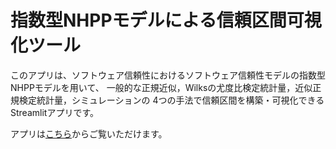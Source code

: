 # 指数型NHPPモデルによる信頼区間可視化ツール

このアプリは、ソフトウェア信頼性におけるソフトウェア信頼性モデルの指数型NHPPモデルを用いて、
一般的な正規近似，Wilksの尤度比検定統計量，近似正規検定統計量，シミュレーションの
4つの手法で信頼区間を構築・可視化できるStreamlitアプリです。

アプリは[こちら](https://nhppciapp-nuhz4diekcjfubpbak3ues.streamlit.app/)からご覧いただけます。
